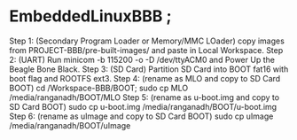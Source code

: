 # EmbeddedLinuxBBB ;
Step 1: (Secondary Program Loader or Memory/MMC LOader)
copy images from PROJECT-BBB/pre-built-images/ and paste in Local Workspace.
Step 2: (UART)
Run minicom -b 115200 -o -D /dev/ttyACM0 and Power Up the Beagle Bone Black.
Step 3: (SD Card)
Partition SD Card into BOOT fat16 with boot flag and ROOTFS ext3.
Step 4: (rename as MLO and copy to SD Card BOOT)
cd /Workspace-BBB/BOOT; sudo cp MLO /media/ranganadh/BOOT/MLO
Step 5: (rename as u-boot.img and copy to SD Card BOOT)
sudo cp u-boot.img /media/ranganadh/BOOT/u-boot.img
Step 6: (rename as uImage and copy to SD Card BOOT)
sudo cp uImage /media/ranganadh/BOOT/uImage
